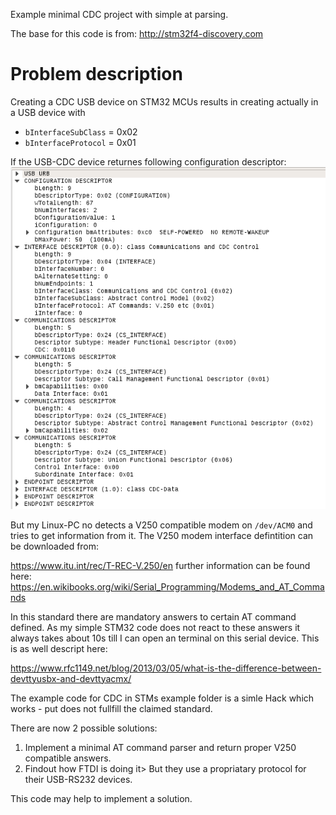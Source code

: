Example minimal CDC project with simple at parsing.


The base for this code is from:
http://stm32f4-discovery.com

# Problem description
Creating a CDC USB device on STM32 MCUs results in creating actually in a USB device with
- `bInterfaceSubClass` = 0x02
- `bInterfaceProtocol` = 0x01

If the USB-CDC device returnes following configuration descriptor:
![Wireshark frame capture](wireshark_cdc.png)

But my Linux-PC no detects a V250 compatible modem on `/dev/ACM0` and tries to get information from it. The V250 modem interface defintition can be downloaded from:

https://www.itu.int/rec/T-REC-V.250/en
further information can be found here:
https://en.wikibooks.org/wiki/Serial_Programming/Modems_and_AT_Commands

In this standard there are mandatory answers to certain AT command defined. As my simple STM32 code does not react to these answers it always takes about 10s till I can open an terminal on this serial device. This is as well descript here:

https://www.rfc1149.net/blog/2013/03/05/what-is-the-difference-between-devttyusbx-and-devttyacmx/

The example code for CDC in STMs example folder is a simle Hack which works - put does not fullfill the claimed standard.

There are now 2 possible solutions:

1. Implement a minimal AT command parser and return proper V250 compatible answers.
2. Findout how FTDI is doing it> But they use a propriatary protocol for their USB-RS232 devices.

This code may help to implement a solution.
